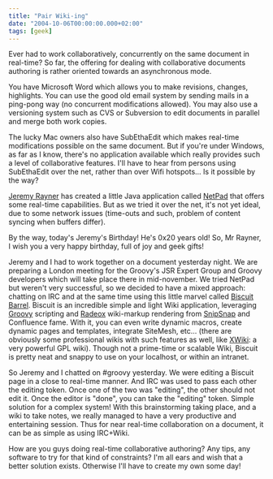 ```yaml
---
title: "Pair Wiki-ing"
date: "2004-10-06T00:00:00.000+02:00"
tags: [geek]
---
```


Ever had to work collaboratively, concurrently on the same document in real-time? So far, the offering for dealing with collaborative documents authoring is rather oriented towards an asynchronous mode.

You have Microsoft Word which allows you to make revisions, changes, highlights. You can use the good old email system by sending mails in a ping-pong way (no concurrent modifications allowed). You may also use a versioning system such as CVS or Subversion to edit documents in parallel and merge both work copies.

The lucky Mac owners also have SubEthaEdit which makes real-time modifications possible on the same document. But if you're under Windows, as far as I know, there's no application available which really provides such a level of collaborative features. I'll have to hear from persons using SubEthaEdit over the net, rather than over Wifi hotspots... Is it possible by the way?

[Jeremy Rayner](http://www.javanicus.com/blog2/) has created a little Java application called [NetPad](http://javanicus.com/blog2/items/113-index.html) that offers some real-time capabilities. But as we tried it over the net, it's not yet ideal, due to some network issues (time-outs and such, problem of content syncing when buffers differ).

By the way, today's Jeremy's Birthday! He's 0x20 years old! So, Mr Rayner, I wish you a very happy birthday, full of joy and geek gifts!

Jeremy and I had to work together on a document yesterday night. We are preparing a London meeting for the Groovy's JSR Expert Group and Groovy developers which will take place there in mid-november. We tried NetPad but weren't very successful, so we decided to have a mixed approach: chatting on IRC and at the same time using this little marvel called [Biscuit Barrel](http://javanicus.com/blog2/items/113-index.html). Biscuit is an incredible simple and light Wiki application, leveraging [Groovy](http://groovy.codehaus.org/) scripting and [Radeox](http://radeox.org/space/start) wiki-markup rendering from [SnipSnap](http://snipsnap.org/space/start) and Confluence fame. With it, you can even write dynamic macros, create dynamic pages and templates, integrate SiteMesh, etc... (there are obviously some professional wikis with such features as well, like [XWiki](http://www.xwiki.org/xwiki/bin/view/Main/WebHome): a very powerful GPL wiki). Though not a prime-time or scalable Wiki, Biscuit is pretty neat and snappy to use on your localhost, or within an intranet.

So Jeremy and I chatted on #groovy yesterday. We were editing a Biscuit page in a close to real-time manner. And IRC was used to pass each other the editing token. Once one of the two was "editing", the other should not edit it. Once the editor is "done", you can take the "editing" token. Simple solution for a complex system! With this brainstorming taking place, and a wiki to take notes, we really managed to have a very productive and entertaining session. Thus for near real-time collaboration on a document, it can be as simple as using IRC+Wiki.

How are you guys doing real-time collaborative authoring? Any tips, any software to try for that kind of constraints? I'm all ears and wish that a better solution exists. Otherwise I'll have to create my own some day!